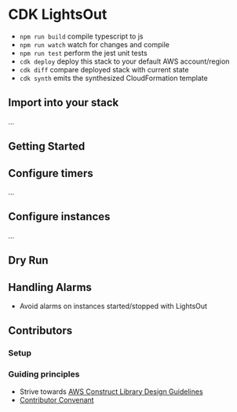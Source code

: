 # CDK LightsOut


 * `npm run build`   compile typescript to js
 * `npm run watch`   watch for changes and compile
 * `npm run test`    perform the jest unit tests
 * `cdk deploy`      deploy this stack to your default AWS account/region
 * `cdk diff`        compare deployed stack with current state
 * `cdk synth`       emits the synthesized CloudFormation template


## Import into your stack
...

## Getting Started

## Configure timers
...

## Configure instances
...

## Dry Run

## Handling Alarms
- Avoid alarms on instances started/stopped with LightsOut


## Contributors
### Setup

### Guiding principles
- Strive towards [AWS Construct Library Design Guidelines](https://github.com/aws/aws-cdk/blob/master/design/aws-guidelines.md)
- [Contributor Convenant](CODE_OF_CONDUCT)